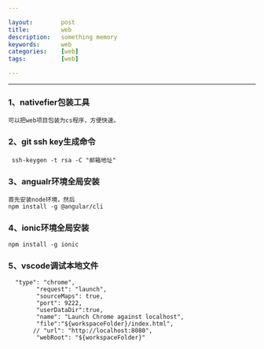 ```yaml
---

layout:        post
title:         web
description:   something memory
keywords:      web
categories:    [web]
tags:          [web]

---
```


----------------------------


### 1、nativefier包装工具
   
    可以把web项目包装为cs程序，方便快速。

### 2、git ssh key生成命令
     ssh-keygen -t rsa -C "邮箱地址"

### 3、angualr环境全局安装
    首先安装node环境，然后
    npm install -g @angular/cli

### 4、ionic环境全局安装
    npm install -g ionic 
    
### 5、vscode调试本地文件
      "type": "chrome",
            "request": "launch",
            "sourceMaps": true,
            "port": 9222,
            "userDataDir":true,
            "name": "Launch Chrome against localhost",
            "file":"${workspaceFolder}/index.html",
           // "url": "http://localhost:8080",
            "webRoot": "${workspaceFolder}" 
    
